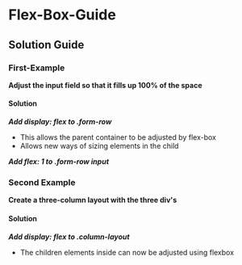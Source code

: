 # Flex-Box-Guide

## Solution Guide

### First-Example

**Adjust the input field so that it fills up 100% of the space**

#### Solution

***Add display: flex to .form-row***
- This allows the parent container to be adjusted by flex-box
- Allows new ways of sizing elements in the child

***Add flex: 1 to .form-row input***

### Second Example

**Create a three-column layout with the three div's**

#### Solution

***Add display: flex to .column-layout***
- The children elements inside can now be adjusted using flexbox
